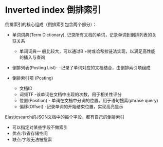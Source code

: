 # Inverted index 倒排索引

倒排索引的核心组成（倒排索引包含两个部分）：

- 单词词典(Term Dictionary), 记录所有文档的单词，记录单词到倒排列表的关联关系
  - 单词词典一 般比较大，可以通过B +树或哈希拉链法实现，以满足高性能的插入与查询
- 倒排列表(Posting List)- -记录了单词对应的文档结合，由倒排索引项组成

- 倒排索引项 (Posting)
  - 文档ID
  - 词频TF -该单词在文档中出现的次数，用于相关性评分
  - 位置(Position) - 单词在文档中分词的位置。用于语句搜索(phrase query)
  - 偏移(Offset) -记录单词的开始结束位置，实现高亮显示


Elasticsearch的JSON文档中的每个字段，都有自己的倒排索引
- 可以指定对某些字段不做索引
- 优点:节省存储空间
- 缺点:字段无法被搜索